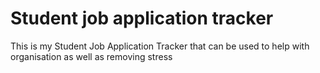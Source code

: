 # Student job application tracker
 This is my Student Job Application Tracker that can be used to help with organisation as well as removing stress
